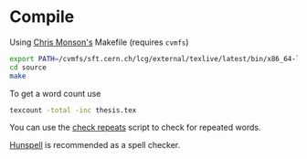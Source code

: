 # Compile

Using [Chris Monson's](https://github.com/shiblon/latex-makefile) Makefile (requires `cvmfs`)

```bash
export PATH=/cvmfs/sft.cern.ch/lcg/external/texlive/latest/bin/x86_64-linux:$PATH
cd source 
make
```

To get a word count use

```bash
texcount -total -inc thesis.tex
```

You can use the [check repeats](https://github.com/rgrapenthin/util/blob/master/check_repeats) script to check for repeated words.

[Hunspell](http://hunspell.github.io/) is recommended as a spell checker.